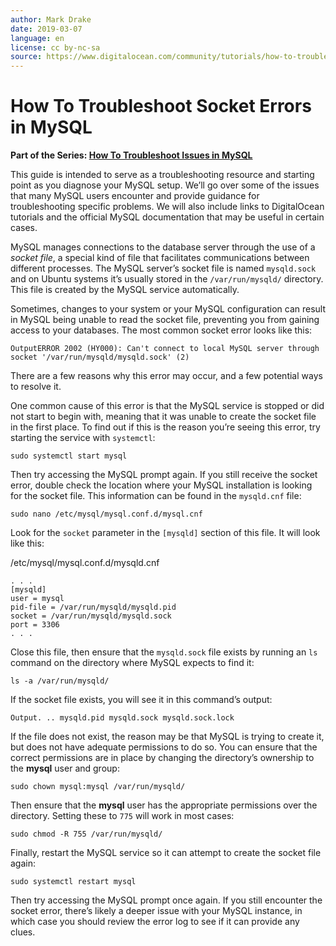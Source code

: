 ```yaml
---
author: Mark Drake
date: 2019-03-07
language: en
license: cc by-nc-sa
source: https://www.digitalocean.com/community/tutorials/how-to-troubleshoot-socket-errors-in-mysql
---
```


# How To Troubleshoot Socket Errors in MySQL

 **Part of the Series: [How To Troubleshoot Issues in MySQL](/community/tutorial_series/how-to-troubleshoot-issues-in-mysql)**

This guide is intended to serve as a troubleshooting resource and starting point as you diagnose your MySQL setup. We’ll go over some of the issues that many MySQL users encounter and provide guidance for troubleshooting specific problems. We will also include links to DigitalOcean tutorials and the official MySQL documentation that may be useful in certain cases.

MySQL manages connections to the database server through the use of a _socket file_, a special kind of file that facilitates communications between different processes. The MySQL server’s socket file is named `mysqld.sock` and on Ubuntu systems it’s usually stored in the `/var/run/mysqld/` directory. This file is created by the MySQL service automatically.

Sometimes, changes to your system or your MySQL configuration can result in MySQL being unable to read the socket file, preventing you from gaining access to your databases. The most common socket error looks like this:

    OutputERROR 2002 (HY000): Can't connect to local MySQL server through socket '/var/run/mysqld/mysqld.sock' (2)

There are a few reasons why this error may occur, and a few potential ways to resolve it.

One common cause of this error is that the MySQL service is stopped or did not start to begin with, meaning that it was unable to create the socket file in the first place. To find out if this is the reason you’re seeing this error, try starting the service with `systemctl`:

    sudo systemctl start mysql

Then try accessing the MySQL prompt again. If you still receive the socket error, double check the location where your MySQL installation is looking for the socket file. This information can be found in the `mysqld.cnf` file:

    sudo nano /etc/mysql/mysql.conf.d/mysql.cnf

Look for the `socket` parameter in the `[mysqld]` section of this file. It will look like this:

/etc/mysql/mysql.conf.d/mysqld.cnf

    . . .
    [mysqld]
    user = mysql
    pid-file = /var/run/mysqld/mysqld.pid
    socket = /var/run/mysqld/mysqld.sock
    port = 3306
    . . .

Close this file, then ensure that the `mysqld.sock` file exists by running an `ls` command on the directory where MySQL expects to find it:

    ls -a /var/run/mysqld/

If the socket file exists, you will see it in this command’s output:

    Output. .. mysqld.pid mysqld.sock mysqld.sock.lock

If the file does not exist, the reason may be that MySQL is trying to create it, but does not have adequate permissions to do so. You can ensure that the correct permissions are in place by changing the directory’s ownership to the **mysql** user and group:

    sudo chown mysql:mysql /var/run/mysqld/

Then ensure that the **mysql** user has the appropriate permissions over the directory. Setting these to `775` will work in most cases:

    sudo chmod -R 755 /var/run/mysqld/

Finally, restart the MySQL service so it can attempt to create the socket file again:

    sudo systemctl restart mysql

Then try accessing the MySQL prompt once again. If you still encounter the socket error, there’s likely a deeper issue with your MySQL instance, in which case you should review the error log to see if it can provide any clues.
